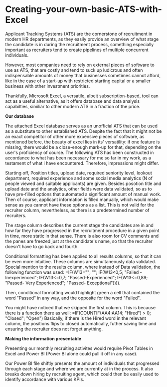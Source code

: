 # Creating-your-own-basic-ATS-with-Excel

Applicant Tracking Systems (ATS) are the cornerstone of recruitment in modern HR departments, as they easily provide an overview of what stage the candidate is in during the recruitment process, something especially important as recruiters tend to create pipelines of multiple concurrent individuals. 

However, most companies need to rely on external pieces of software to use as ATS, that are costly and tend to suck up ludicrous and often indispensable amounts of money that businesses sometimes cannot afford, like in the case of a start-up with restricted starting capital or a smaller business with other investment priorities. 

Thankfully, Microsoft Excel, a versatile, albeit subscription-based, tool can act as a useful alternative, as it offers database and data analysis capabilties, similiar to other modern ATS in a fraction of the price. 

**Our database**

The attached Excel database serves as an unofficial ATS that can be used as a substitute to other established ATS. Despite the fact that it might not be an exact competitor of other more expensive pieces of software, as mentioned before, the beauty of excel lies in its' versatility: if one feature is missing, there would be a close-enough mark-up for that, depending on the user's proficiency of course. The following ATS has been constructed in accordance to what has been necessary for me so far in my work, as a testament of what i have encountered. Therefore, impressions might differ. 

Starting off, Position titles, upload date, required seniority level, lookout department, required experience and some social media analytics (N of people viewed and suitable applicants) are given. Besides posotion title and upload date and the analytics, other fields were data validated, so as to have pre-filled options that automated a significant amount of manual work. Then of course, applicant information is filled manually, which would make sense as you cannot have these options as a list. This is not valid for the recruiter column, nevertheless, as there is a predetermined number of recruiters. 

The stage column describes the current stage the candidates are in and how far they have progressed in the recruitment procedure in a given point in time, more static in that sense. There is also room for CV comments and the panes are freezed just at the candidate's name, so that the recruiter doesn't have to go back and fourth. 

Conditional formatting has been applied to all results columns, so that it can be even more intuitive. These columns are simultaneously data validated. Special mention to the results column, where instead of Data validation, the following function was used: 
  =IF(W13=""; ""; IF(W13<0,5; "Failed - Inexperienced"; IF(W13<=0,7; "Passed-Experienced"; IF(W13<=0,89; "Passed- Very Experienced"; "Passed- Exceptional")))). 

Then, conditional formatting would highlight green a cell that contained the word "Passed" in any way, and the opposite for the word "Failed". 

You might have noticed that we skipped the first column. This is because there is a function there as well: 
  =IF(COUNTIF(AA4:AA14; "Hired") > 0; "Closed"; "Open")
Basically, if there is the Hired word in the relevant column, the positions flips to closed automatically, futher saving time and ensuring the recruiter does not forget anything. 

**Making the information presentable**

Presenting our monthly recruiting activites would require Pivot Tables in Excel and Power BI (Power BI alone could pull it off in any case). 

Our Power BI file shiftly presents the amount of individuals that progressed through each stage and where we are currently at in the process. It also breaks down hiring by recruiting agent, which could then be easily used to identify accordance with various KPIs. 
